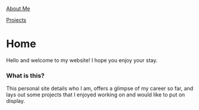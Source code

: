 [About Me](./aboutme.md)

[Projects](./projects.md)

# Home

Hello and welcome to my website! I hope you enjoy your stay. 

### What is this?

This personal site details who I am, offers a glimpse of my career so far, and lays out some projects that I enjoyed working
on and would like to put on display.